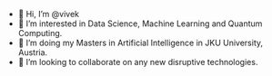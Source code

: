 - 👋 Hi, I’m @vivek
- 👀 I’m interested in Data Science, Machine Learning and Quantum Computing. 
- 🌱 I’m doing my Masters in Artificial Intelligence in JKU University, Austria. 
- 💞️ I’m looking to collaborate on any new disruptive technologies. 

<!---
vivekanandpkr/vivekanandpkr is a ✨ special ✨ repository because its `README.md` (this file) appears on your GitHub profile.
You can click the Preview link to take a look at your changes.
--->
